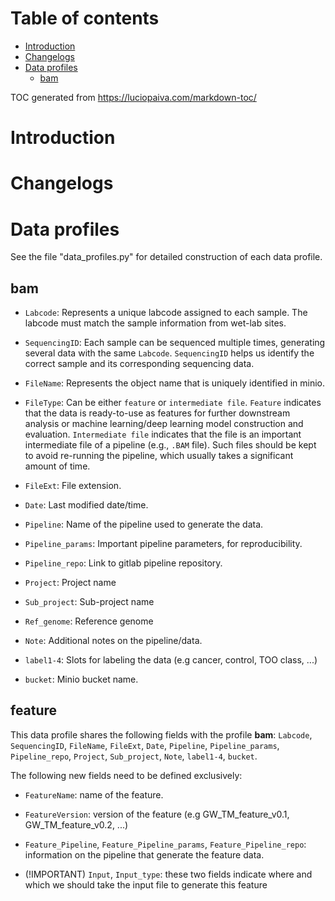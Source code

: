 # Table of contents

- [Introduction](#introduction)
- [Changelogs](#changelogs)
- [Data profiles](#data-profiles)
  - [bam](#bam)

TOC generated from https://luciopaiva.com/markdown-toc/

# Introduction

# Changelogs

# Data profiles
See the file "data_profiles.py" for detailed construction of each data profile.

## bam
- `Labcode`: Represents a unique labcode assigned to each sample. The labcode must match the sample information from wet-lab sites.

- `SequencingID`: Each sample can be sequenced multiple times, generating several data with the same `Labcode`. `SequencingID` helps us identify the correct sample and its corresponding sequencing data.

- `FileName`: Represents the object name that is uniquely identified in minio.

- `FileType`: Can be either `feature` or `intermediate file`. `Feature` indicates that the data is ready-to-use as features for further downstream analysis or machine learning/deep learning model construction and evaluation. `Intermediate file` indicates that the file is an important intermediate file of a pipeline (e.g., `.BAM` file). Such files should be kept to avoid re-running the pipeline, which usually takes a significant amount of time.

- `FileExt`: File extension.

- `Date`: Last modified date/time.

- `Pipeline`: Name of the pipeline used to generate the data.

- `Pipeline_params`: Important pipeline parameters, for reproducibility.

- `Pipeline_repo`: Link to gitlab pipeline repository. 

- `Project`: Project name

- `Sub_project`: Sub-project name

- `Ref_genome`: Reference genome

- `Note`: Additional notes on the pipeline/data.

- `label1-4`: Slots for labeling the data (e.g cancer, control, TOO class, ...)

- `bucket`: Minio bucket name.

## feature

This data profile shares the following fields with the profile **bam**: `Labcode`, `SequencingID`, `FileName`, `FileExt`, `Date`, `Pipeline`, `Pipeline_params`, `Pipeline_repo`, `Project`, `Sub_project`, `Note`, `label1-4`, `bucket`. 

The following new fields need to be defined exclusively:
- `FeatureName`: name of the feature.

- `FeatureVersion`: version of the feature (e.g GW_TM_feature_v0.1, GW_TM_feature_v0.2, ...)

- `Feature_Pipeline`, `Feature_Pipeline_params`, `Feature_Pipeline_repo`: information on the pipeline that generate the feature data. 

- (!IMPORTANT) `Input`, `Input_type`: these two fields indicate where and which we should take the input file to generate this feature
 